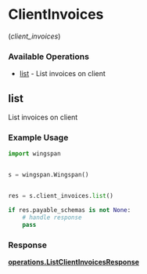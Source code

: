 # ClientInvoices
(*client_invoices*)

### Available Operations

* [list](#list) - List invoices on client

## list

List invoices on client

### Example Usage

```python
import wingspan


s = wingspan.Wingspan()


res = s.client_invoices.list()

if res.payable_schemas is not None:
    # handle response
    pass
```


### Response

**[operations.ListClientInvoicesResponse](../../models/operations/listclientinvoicesresponse.md)**


